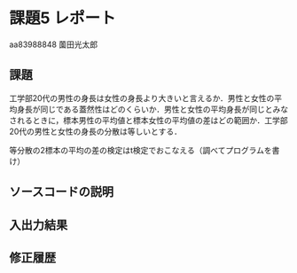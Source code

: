 # 課題5 レポート

aa83988848 薗田光太郎

## 課題

工学部20代の男性の身長は女性の身長より大きいと言えるか．男性と女性の平均身長が同じである蓋然性はどのくらいか．男性と女性の平均身長が同じとみなされるときに，標本男性の平均値と標本女性の平均値の差はどの範囲か．工学部20代の男性と女性の身長の分散は等しいとする．

等分散の2標本の平均の差の検定はt検定でおこなえる（調べてプログラムを書け）

## ソースコードの説明

## 入出力結果

## 修正履歴


